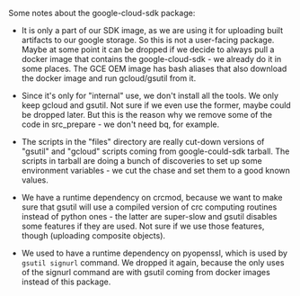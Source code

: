 Some notes about the google-cloud-sdk package:

- It is only a part of our SDK image, as we are using it for uploading
  built artifacts to our google storage. So this is not a user-facing
  package. Maybe at some point it can be dropped if we decide to
  always pull a docker image that contains the google-cloud-sdk - we
  already do it in some places. The GCE OEM image has bash aliases
  that also download the docker image and run gcloud/gsutil from it.

- Since it's only for "internal" use, we don't install all the
  tools. We only keep gcloud and gsutil. Not sure if we even use the
  former, maybe could be dropped later. But this is the reason why we
  remove some of the code in src_prepare - we don't need bq, for
  example.

- The scripts in the "files" directory are really cut-down versions of
  "gsutil" and "gcloud" scripts coming from google-could-sdk
  tarball. The scripts in tarball are doing a bunch of discoveries to
  set up some environment variables - we cut the chase and set them to
  a good known values.

- We have a runtime dependency on crcmod, because we want to make sure
  that gsutil will use a compiled version of crc computing routines
  instead of python ones - the latter are super-slow and gsutil
  disables some features if they are used. Not sure if we use those
  features, though (uploading composite objects).

- We used to have a runtime dependency on pyopenssl, which is used by
  `gsutil signurl` command. We dropped it again, because the only uses
  of the signurl command are with gsutil coming from docker images
  instead of this package.
